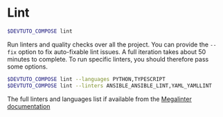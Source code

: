 # Lint

```bash
$DEVTUTO_COMPOSE lint
```
Run linters and quality checks over all the project.
You can provide the `--fix` option to fix auto-fixable lint issues.
A full iteration takes about 50 minutes to complete. To run specific linters, you should therefore pass some options.

```bash
$DEVTUTO_COMPOSE lint --languages PYTHON,TYPESCRIPT
$DEVTUTO_COMPOSE lint --linters ANSIBLE_ANSIBLE_LINT,YAML_YAMLLINT
```

The full linters and languages list if available from the [Megalinter documentation](https://nvuillam.github.io/mega-linter/supported-linters/#languages)

